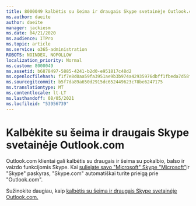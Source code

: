 ```yaml
---
title: 8000049 kalbėtis su šeima ir draugais Skype svetainėje Outlook.com
ms.author: daeite
author: daeite
manager: jackiesm
ms.date: 04/21/2020
ms.audience: ITPro
ms.topic: article
ms.service: o365-administration
ROBOTS: NOINDEX, NOFOLLOW
localization_priority: Normal
ms.custom: 8000049
ms.assetid: b6878497-5885-4241-b2d0-e951817c48d2
ms.openlocfilehash: f1f7e8d0aa59fa3951ae9b3b974a42935976dbff1fbeda7d58fcc52bb39de98a
ms.sourcegitcommit: b5f7da89a650d2915dc652449623c78be6247175
ms.translationtype: MT
ms.contentlocale: lt-LT
ms.lasthandoff: 08/05/2021
ms.locfileid: "53956739"
---
```

# <a name="talk-to-family-and-friends-on-skype-in-outlookcom"></a>Kalbėkite su šeima ir draugais Skype svetainėje Outlook.com

Outlook.com klientai gali kalbėtis su draugais ir šeima su pokalbio, balso ir vaizdo funkcijomis Skype. Kai [suliejate savo "Microsoft" Skype "Microsoft"](https://go.microsoft.com/fwlink/p/?linkid=2001101&amp;clcid=0x409)ir "Skype" paskyras, "Skype.com" automatiškai turite prieigą prie "Outlook.com".
  
Sužinokite daugiau, kaip [kalbėtis su šeima ir draugais Skype svetainėje Outlook.com.](https://go.microsoft.com/fwlink/p/?linkid=2001407&amp;clcid=0x409)
  

